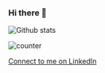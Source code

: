### Hi there 👋

![Github stats](https://github-readme-stats.vercel.app/api?username=khansamad99)

![counter](https://ennf979e38ywgbn.m.pipedream.net)

[Connect to me on LinkedIn](https://www.linkedin.com/in/samadkhan99/)
<!--
**khansamad99/khansamad99** is a ✨ _special_ ✨ repository because its `README.md` (this file) appears on your GitHub profile.

Here are some ideas to get you started:

- 🔭 I’m currently working on ...
- 🌱 I’m currently learning ...
- 👯 I’m looking to collaborate on ...
- 🤔 I’m looking for help with ...
- 💬 Ask me about ...
- 📫 How to reach me: ...
- 😄 Pronouns: ...
- ⚡ Fun fact: ...
-->
